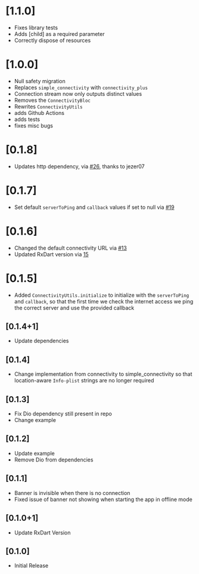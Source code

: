# [1.1.0]
* Fixes library tests
* Adds [child] as a required parameter
* Correctly dispose of resources

# [1.0.0]
* Null safety migration
* Replaces `simple_connectivity` with `connectivity_plus`
* Connection stream now only outputs distinct values
* Removes the `ConnectivityBloc`
* Rewrites `ConnectivityUtils`
* adds Github Actions
* adds tests
* fixes misc bugs

# [0.1.8]
* Updates http dependency, via [#26](https://github.com/Vanethos/flutter_connectivity_widget/pull/26), thanks to jezer07 
# [0.1.7]
* Set default `serverToPing` and `callback` values if set to null via [#19](https://github.com/Vanethos/flutter_connectivity_widget/pull/19)

# [0.1.6]
* Changed the default connectivity URL via [#13](https://github.com/Vanethos/flutter_connectivity_widget/pull/15)
* Updated RxDart version via [15](https://github.com/Vanethos/flutter_connectivity_widget/pull/13)

# [0.1.5]
* Added `ConnectivityUtils.initialize` to initialize with the `serverToPing` and `callback`, so that the first time 
we check the internet access we ping the correct server and use the provided callback

## [0.1.4+1]
* Update dependencies

## [0.1.4]
* Change implementation from connectivity to simple_connectivity so that location-aware `Info-plist`
strings are no longer required

## [0.1.3]
* Fix Dio dependency still present in repo
* Change example

## [0.1.2]
* Update example
* Remove Dio from dependencies 

## [0.1.1] 
* Banner is invisible when there is no connection
* Fixed issue of banner not showing when starting the app in offline mode

## [0.1.0+1]

* Update RxDart Version

## [0.1.0]

* Initial Release
